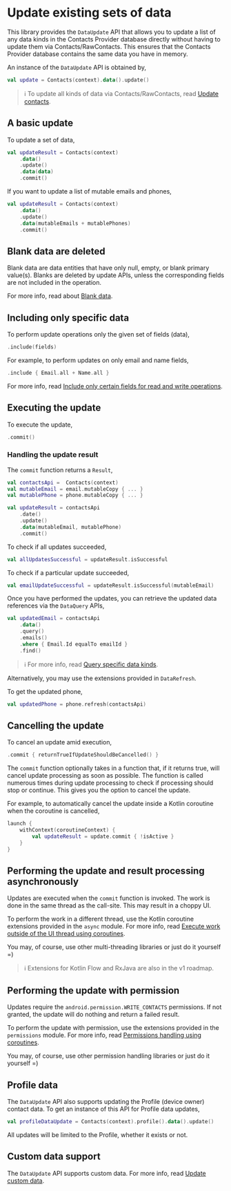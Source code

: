 # Update existing sets of data

This library provides the `DataUpdate` API that allows you to update a list of any data kinds
in the Contacts Provider database directly without having to update them via Contacts/RawContacts.
This ensures that the Contacts Provider database contains the same data you have in memory.

An instance of the `DataUpdate` API is obtained by,

```kotlin
val update = Contacts(context).data().update()
```

> ℹ️ To update all kinds of data via Contacts/RawContacts, read [Update contacts](./../basics/update-contacts.md).

## A basic update

To update a set of data,

```kotlin
val updateResult = Contacts(context)
    .data()
    .update()
    .data(data)
    .commit()
```

If you want to update a list of mutable emails and phones,

```kotlin
val updateResult = Contacts(context)
    .data()
    .update()
    .data(mutableEmails + mutablePhones)
    .commit()
```

## Blank data are deleted

Blank data are data entities that have only null, empty, or blank primary value(s). Blanks are 
deleted by update APIs, unless the corresponding fields are not included in the operation.

For more info, read about [Blank data](./../entities/about-blank-data.md).

## Including only specific data

To perform update operations only the given set of fields (data),

```kotlin
.include(fields)
```

For example, to perform updates on only email and name fields,

```kotlin
.include { Email.all + Name.all }
```

For more info, read [Include only certain fields for read and write operations](./../basics/include-only-desired-data.md).

## Executing the update

To execute the update,

```kotlin
.commit()
```

### Handling the update result

The `commit` function returns a `Result`,

```kotlin
val contactsApi =  Contacts(context)
val mutableEmail = email.mutableCopy { ... }
val mutablePhone = phone.mutableCopy { ... }

val updateResult = contactsApi
    .date()
    .update()
    .data(mutableEmail, mutablePhone)
    .commit()
```

To check if all updates succeeded,

```kotlin
val allUpdatesSuccessful = updateResult.isSuccessful
```

To check if a particular update succeeded,

```kotlin
val emailUpdateSuccessful = updateResult.isSuccessful(mutableEmail)
```

Once you have performed the updates, you can retrieve the updated data references via the 
`DataQuery` APIs,

```kotlin
val updatedEmail = contactsApi
    .data()
    .query()
    .emails()
    .where { Email.Id equalTo emailId }
    .find()
```

> ℹ️ For more info, read [Query specific data kinds](./../data/query-data-sets.md).

Alternatively, you may use the extensions provided in `DataRefresh`.

To get the updated phone,

```kotlin
val updatedPhone = phone.refresh(contactsApi)
```

## Cancelling the update

To cancel an update amid execution,

```kotlin
.commit { returnTrueIfUpdateShouldBeCancelled() }
```

The `commit` function optionally takes in a function that, if it returns true, will cancel update
processing as soon as possible. The function is called numerous times during update processing to
check if processing should stop or continue. This gives you the option to cancel the update.

For example, to automatically cancel the update inside a Kotlin coroutine when the coroutine is cancelled,

```kotlin
launch {
    withContext(coroutineContext) {
        val updateResult = update.commit { !isActive }
    }
}
```

## Performing the update and result processing asynchronously

Updates are executed when the `commit` function is invoked. The work is done in the same thread as
the call-site. This may result in a choppy UI.

To perform the work in a different thread, use the Kotlin coroutine extensions provided in the `async` module.
For more info, read [Execute work outside of the UI thread using coroutines](./../async/async-execution-coroutines.md).

You may, of course, use other multi-threading libraries or just do it yourself =)

> ℹ️ Extensions for Kotlin Flow and RxJava are also in the v1 roadmap.

## Performing the update with permission

Updates require the `android.permission.WRITE_CONTACTS` permissions. If not granted, the update 
will do nothing and return a failed result.

To perform the update with permission, use the extensions provided in the `permissions` module.
For more info, read [Permissions handling using coroutines](./../permissions/permissions-handling-coroutines.md).

You may, of course, use other permission handling libraries or just do it yourself =)

## Profile data

The `DataUpdate` API also supports updating the Profile (device owner) contact data. To get an 
instance of this API for Profile data updates,

```kotlin
val profileDataUpdate = Contacts(context).profile().data().update()
```

All updates will be limited to the Profile, whether it exists or not.

## Custom data support
 
The `DataUpdate` API supports custom data. For more info, read [Update custom data](./../customdata/update-custom-data.md).
